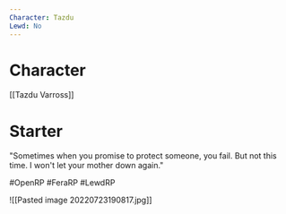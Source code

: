 ```yaml
---
Character: Tazdu
Lewd: No
---
```

# Character
[[Tazdu Varross]]

# Starter
"Sometimes when you promise to protect someone, you fail. But not this time. I won't let your mother down again." 

#OpenRP #FeraRP #LewdRP 

![[Pasted image 20220723190817.jpg]]